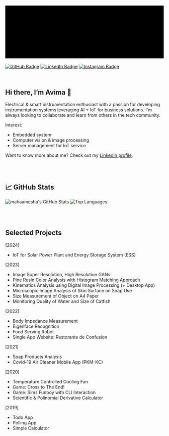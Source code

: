 [![Banner mahaamesha](assets/banner-github.gif)](https://github.com/mahaamesha)

[![GitHub Badge](https://img.shields.io/badge/GitHub-Profile-informational?style=flat&logo=github&logoColor=white&color=6e5494)](https://www.linkedin.com/in/avima-haamesha)
[![LinkedIn Badge](https://img.shields.io/badge/LinkedIn-Profile-informational?style=flat&logo=linkedin&logoColor=white&color=0D76A8)](https://www.linkedin.com/in/avima-haamesha)
[![Instagram Badge](https://img.shields.io/badge/Instagram-Profile-informational?style=flat&logo=instagram&logoColor=white&color=E1306C)](https://www.instagram.com/haamesha)

<br>

## Hi there, I’m **Avima** 👋
Electrical & smart instrumentation enthusiast with a passion for developing instrumentation 
systems leveraging AI + IoT for business solutions. I'm always looking to collaborate and learn from others in the tech community.

Interest:
- Embedded system
- Computer vision & image processing
- Server management for IoT service

Want to know more about me? Check out my [LinkedIn profile](https://www.linkedin.com/in/avima-haamesha).

<br>
<br>


<!-- ## Skills 👋

- **Electronics**: circuit (Proteus), PCB (Eagle), solar power plant (PvSyst)
- **Embedded systems**: microcontrollers (ESP, Arduino, Raspberry Pi), sensors, actuators
- **Communication**: serial (UART, SPI, I2C), wireless (Wi-Fi, BLE), protocols (MQTT, HTTP, LoRaWAN)
- **Language**: C/C++, Python, Matlab, SQL
- **Tools**: VS Code, PlatformIO, Git, Docker
- **OS**: Windows, Linux
- **Platform**: influx (TICK stack), MongoDB
- **GUI**: PySide6, React
- **AI**: computer vision (OpenCV), machine learning (Tensorflow, Keras, Scipy, Scikit-learn, PyTorch)


<br>
<br> -->


<!-- ### 📌 **Pinned Repositories**

[![Readme Card](https://github-readme-stats.vercel.app/api/pin/?username=mahaamesha&theme=dark&repo=kinematics-analysis-using-digital-image-processing)](https://github.com/mahaamesha/kinematics-analysis-using-digital-image-processing)

Preferred:

[![Readme Card](https://github-readme-stats.vercel.app/api/pin/?username=mahaamesha&theme=dark&repo=image-super-resolution)](https://github.com/mahaamesha/image-super-resolution)
[![Readme Card](https://github-readme-stats.vercel.app/api/pin/?username=mahaamesha&theme=dark&repo=body-impedance-measurement)](https://github.com/mahaamesha/body-impedance-measurement)
[![Readme Card](https://github-readme-stats.vercel.app/api/pin/?username=mahaamesha&theme=dark&repo=iot-aquaculture)](https://github.com/mahaamesha/iot-aquaculture)
[![Readme Card](https://github-readme-stats.vercel.app/api/pin/?username=mahaamesha&theme=dark&repo=food-serving-robot)](https://github.com/mahaamesha/food-serving-robot)



<br>
<br> -->


## &#x1f4c8; **GitHub Stats**

![mahaamesha's GitHub Stats](https://github-readme-stats.vercel.app/api?username=mahaamesha&show_icons=true&hide_rank=true&theme=dark&include_all_commits=true&number_format=long)
![Top Languages](https://github-readme-stats.vercel.app/api/top-langs/?username=mahaamesha&layout=compact&theme=dark&langs_count=8&hide=jupyter%20notebook)

<br>
<br>



## Selected Projects
[2024]
- IoT for Solar Power Plant and Energy Storage System (ESS)

[2023]
- Image Super Resolution, High Resolution GANs
- Pine Resin Color Analysis with Histogram Matching Approach
- Kinematics Analysis using Digital Image Processing (+ Desktop App)
- Microscopic Image Analysis of Skin Surface on Soap Use
- Size Measurement of Object on A4 Paper
- Monitoring Quality of Water and Size of Catfish

[2022]
- Body Impedance Measurement
- Eigenface Recognition
- Food Serving Robot
- Single App Website: Restorante de Confusion

[2021]
- Soap Products Analysis
- Covid-19 Air Cleaner Mobile App (PKM-KC)

[2020]
- Temperature Controlled Cooling Fan
- Game: Cross to The End!
- Game: Sims Funboy with CLI Interaction
- Scientific & Polinomial Derivative Calculator

[2019]
- Todo App
- Polling App
- Simple Calculator

<br>
<br>